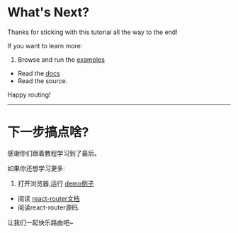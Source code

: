 # What's Next?

Thanks for sticking with this tutorial all the way to the end!

If you want to learn more:

1. Browse and run the [examples](https://github.com/reactjs/react-router/tree/latest/examples)
- Read the [docs](https://github.com/reactjs/react-router/tree/latest/docs)
- Read the source.

Happy routing!

--- 

# 下一步搞点啥?
 
感谢你们跟着教程学习到了最后。

如果你还想学习更多:

1. 打开浏览器,运行 [demo例子](https://github.com/reactjs/react-router/tree/latest/examples)
- 阅读 [react-router文档](https://github.com/reactjs/react-router/tree/latest/docs)
- 阅读react-router源码.

让我们一起快乐路由吧~